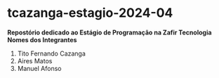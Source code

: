 # tcazanga-estagio-2024-04
**Repostório dedicado ao Estágio de Programação na Zafir Tecnologia**
**Nomes dos Integrantes**
1. Tito Fernando Cazanga
2. Aires Matos
3. Manuel Afonso

